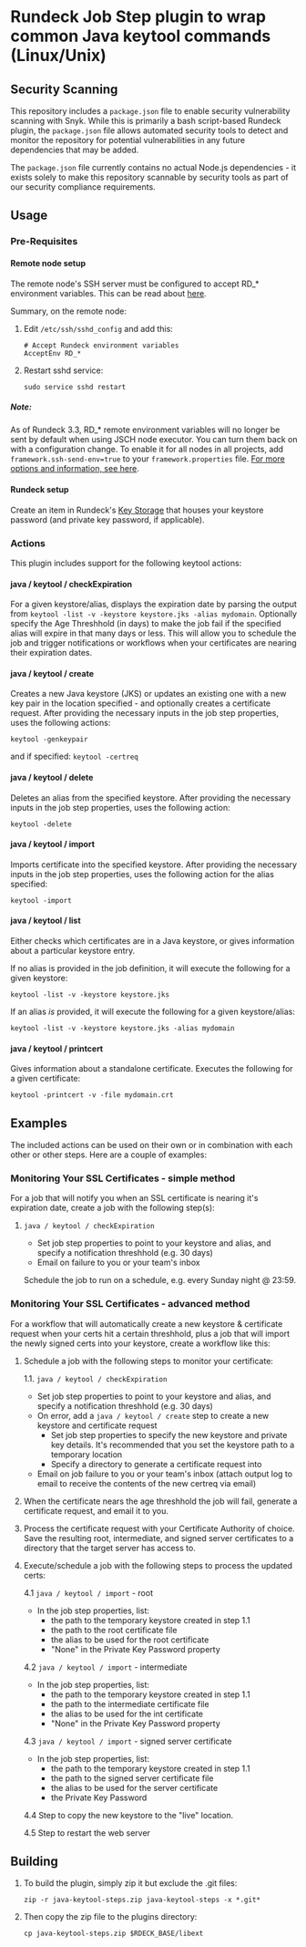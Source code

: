 # Rundeck Job Step plugin to wrap common Java keytool commands (Linux/Unix)

## Security Scanning

This repository includes a `package.json` file to enable security vulnerability scanning with Snyk. While this is primarily a bash script-based Rundeck plugin, the `package.json` file allows automated security tools to detect and monitor the repository for potential vulnerabilities in any future dependencies that may be added.

The `package.json` file currently contains no actual Node.js dependencies - it exists solely to make this repository scannable by security tools as part of our security compliance requirements.

## Usage

### Pre-Requisites

#### Remote node setup

The remote node's SSH server must be configured to accept RD_* environment variables. This can be read about [here](<https://linux.die.net/man/5/sshd_config>).

Summary, on the remote node:

1. Edit `/etc/ssh/sshd_config` and add this:

    ```shell
    # Accept Rundeck environment variables
    AcceptEnv RD_*
    ```
2. Restart sshd service:

    `sudo service sshd restart`

##### Note:

As of Rundeck 3.3, RD_* remote environment variables will no longer be sent by default when using JSCH node executor. You can turn them back on with a configuration change. To enable it for all nodes in all projects, add `framework.ssh-send-env=true` to your `framework.properties` file. [For more options and information, see here](https://docs.rundeck.com/docs/upgrading/upgrading-to-rundeck-3.3.html#jsch-node-executor-timeouts-and-environment-variables).

#### Rundeck setup

Create an item in Rundeck's [Key Storage](<https://www.rundeck.com/blog/use-rundecks-key-storage-to-manage-passwords-and-secrets>) that houses your keystore password (and private key password, if applicable).

### Actions

This plugin includes support for the following keytool actions:

#### java / keytool / checkExpiration

For a given keystore/alias, displays the expiration date by parsing the output from `keytool -list -v -keystore keystore.jks -alias mydomain`.
Optionally specify the Age Threshhold (in days) to make the job fail if the specified alias will expire in that many days or less. This will allow you to schedule the job and trigger notifications or workflows when your certificates are nearing their expiration dates.

#### java / keytool / create

Creates a new Java keystore (JKS) or updates an existing one with a new key pair in the location specified - and optionally creates a certificate request. After providing the necessary inputs in the job step properties, uses the following actions:

`keytool -genkeypair`

and if specified:
`keytool -certreq`

#### java / keytool / delete

Deletes an alias from the specified keystore. After providing the necessary inputs in the job step properties, uses the following action:

`keytool -delete`

#### java / keytool / import

Imports certificate into the specified keystore. After providing the necessary inputs in the job step properties, uses the following action for the alias specified:

`keytool -import`

#### java / keytool / list

Either checks which certificates are in a Java keystore, or gives information about a particular keystore entry.

If no alias is provided in the job definition, it will execute the following for a given keystore:

`keytool -list -v -keystore keystore.jks`

If an alias *is* provided, it will execute the following for a given keystore/alias:

`keytool -list -v -keystore keystore.jks -alias mydomain`

#### java / keytool / printcert

Gives information about a standalone certificate. Executes the following for a given certificate:

`keytool -printcert -v -file mydomain.crt`

## Examples

The included actions can be used on their own or in combination with each other or other steps. Here are a couple of examples:

### Monitoring Your SSL Certificates - simple method

For a job that will notify you when an SSL certificate is nearing it's expiration date, create a job with the following step(s):

1. `java / keytool / checkExpiration`
    * Set job step properties to point to your keystore and alias, and specify a notification threshhold (e.g. 30 days)
    * Email on failure to you or your team's inbox

    Schedule the job to run on a schedule, e.g. every Sunday night @ 23:59.

### Monitoring Your SSL Certificates - advanced method

For a workflow that will automatically create a new keystore & certificate request when your certs hit a certain threshhold, plus a job that will import the newly signed certs into your keystore, create a workflow like this:

1. Schedule a job with the following steps to monitor your certificate:

    1.1. `java / keytool / checkExpiration`
    * Set job step properties to point to your keystore and alias, and specify a notification threshhold (e.g. 30 days)
    * On error, add a `java / keytool / create` step to create a new keystore and certificate request
        * Set job step properties to specify the new keystore and private key details. It's recommended that you set the keystore path to a temporary location
        * Specify a directory to generate a certificate request into
    * Email on job failure to you or your team's inbox (attach output log to email to receive the contents of the new certreq via email)

2. When the certificate nears the age threshhold the job will fail, generate a certificate request, and email it to you.
3. Process the certificate request with your Certificate Authority of choice. Save the resulting root, intermediate, and signed server certificates to a directory that the target server has access to.
4. Execute/schedule a job with the following steps to process the updated certs:

    4.1 `java / keytool / import` - root
    * In the job step properties, list:
        * the path to the temporary keystore created in step 1.1
        * the path to the root certificate file
        * the alias to be used for the root certificate
        * "None" in the Private Key Password property

    4.2 `java / keytool / import` - intermediate
    * In the job step properties, list:
        * the path to the temporary keystore created in step 1.1
        * the path to the intermediate certificate file
        * the alias to be used for the int certificate
        * "None" in the Private Key Password property

    4.3 `java / keytool / import` - signed server certificate
    * In the job step properties, list:
        * the path to the temporary keystore created in step 1.1
        * the path to the signed server certificate file
        * the alias to be used for the server certificate
        * the Private Key Password

    4.4 Step to copy the new keystore to the "live" location.

    4.5 Step to restart the web server

## Building

1. To build the plugin, simply zip it but exclude the .git files:

    ```shell
    zip -r java-keytool-steps.zip java-keytool-steps -x *.git*
    ```

2. Then copy the zip file to the plugins directory:

    ```shell
    cp java-keytool-steps.zip $RDECK_BASE/libext
    ```
